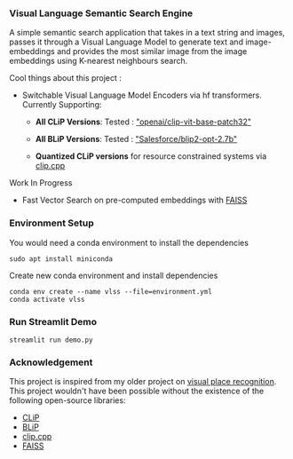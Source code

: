 ### Visual Language Semantic Search Engine

A simple semantic search application that takes in a text string and images, passes it through a Visual Language Model to generate text and image-embeddings and provides the most similar image from the image embeddings using K-nearest neighbours search.


Cool things about this project : 

- Switchable Visual Language Model Encoders via hf transformers. Currently Supporting: 
    - **All CLiP Versions**: Tested : ["openai/clip-vit-base-patch32"](https://huggingface.co/openai/clip-vit-base-patch32) 
    - **All BLiP Versions**: Tested : ["Salesforce/blip2-opt-2.7b"](https://huggingface.co/Salesforce/blip2-opt-2.7b)

    - **Quantized CLiP versions** for resource constrained systems via [clip.cpp](https://github.com/monatis/clip.cpp)

Work In Progress

- Fast Vector Search on pre-computed embeddings with [FAISS](https://github.com/facebookresearch/faiss)

### Environment Setup 

You would need a conda environment to install the dependencies
```shell
sudo apt install miniconda
```

Create new conda environment and install dependencies
```shell
conda env create --name vlss --file=environment.yml
conda activate vlss
```

### Run Streamlit Demo 

```shell
streamlit run demo.py
```


### Acknowledgement

This project is inspired from my older project on [visual place recognition](https://github.com/baj31415/visual-place-recognition). 
This project wouldn't have been possible without the existence of the following open-source libraries:

- [CLiP](https://github.com/openai/CLIP)
- [BLiP](https://github.com/salesforce/LAVIS)
- [clip.cpp](https://github.com/monatis/clip.cpp)
- [FAISS](https://github.com/facebookresearch/faiss)
